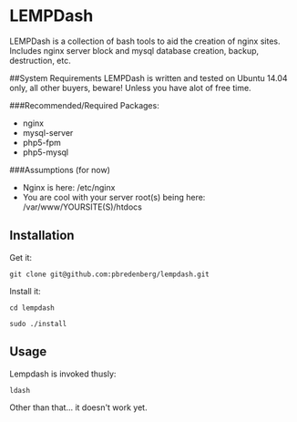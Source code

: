 # LEMPDash
LEMPDash is a collection of bash tools to aid the creation of nginx sites. Includes nginx server block and mysql database creation, backup, destruction, etc.

##System Requirements
LEMPDash is written and tested on Ubuntu 14.04 only, all other buyers, beware! Unless you have alot of free time.

###Recommended/Required Packages:
* nginx
* mysql-server
* php5-fpm
* php5-mysql

###Assumptions (for now)
* Nginx is here: /etc/nginx
* You are cool with your server root(s) being here: /var/www/YOURSITE(S)/htdocs

## Installation
Get it:

```
git clone git@github.com:pbredenberg/lempdash.git
```

Install it:
```
cd lempdash
```
```
sudo ./install
```

## Usage
Lempdash is invoked thusly:
```
ldash
```

Other than that... it doesn't work yet.
